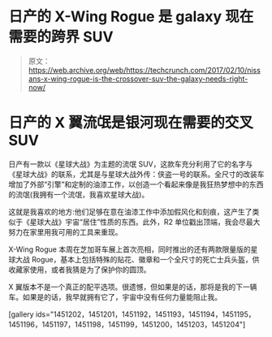 # 日产的 X-Wing Rogue 是 galaxy 现在需要的跨界 SUV 

> 原文：<https://web.archive.org/web/https://techcrunch.com/2017/02/10/nissans-x-wing-rogue-is-the-crossover-suv-the-galaxy-needs-right-now/>

# 日产的 X 翼流氓是银河现在需要的交叉 SUV

日产有一款以《星球大战》为主题的流氓 SUV，这款车充分利用了它的名字与《星球大战》的联系，尤其是与星球大战外传：侠盗一号的联系。全尺寸的改装车增加了外部“引擎”和定制的油漆工作，以创造一个看起来像是我狂热梦想中的东西的流氓(我拥有一个流氓，我喜欢星球大战)。

这就是我喜欢的地方:他们足够在意在油漆工作中添加假风化和刻痕，这产生了类似于《星球大战》宇宙“居住”性质的东西。此外，R2 单位戳出顶端，我会尽最大努力在家里用我可用的工具来重现。

X-Wing Rogue 本周在芝加哥车展上首次亮相，同时推出的还有两款限量版的星球大战 Rogue，基本上包括特殊的贴花、徽章和一个全尺寸的死亡士兵头盔，供收藏家使用，或者我猜是为了保护你的圆顶。

X 翼版本不是一个真正的配平选项。很遗憾，但如果是的话，那将是我的下一辆车。如果是的话，我早就拥有它了，宇宙中没有任何力量能阻止我。

[gallery ids="1451202，1451201，1451192，1451193，1451194，1451195，1451196，1451197，1451198，1451199，1451200，1451203，1451204"]